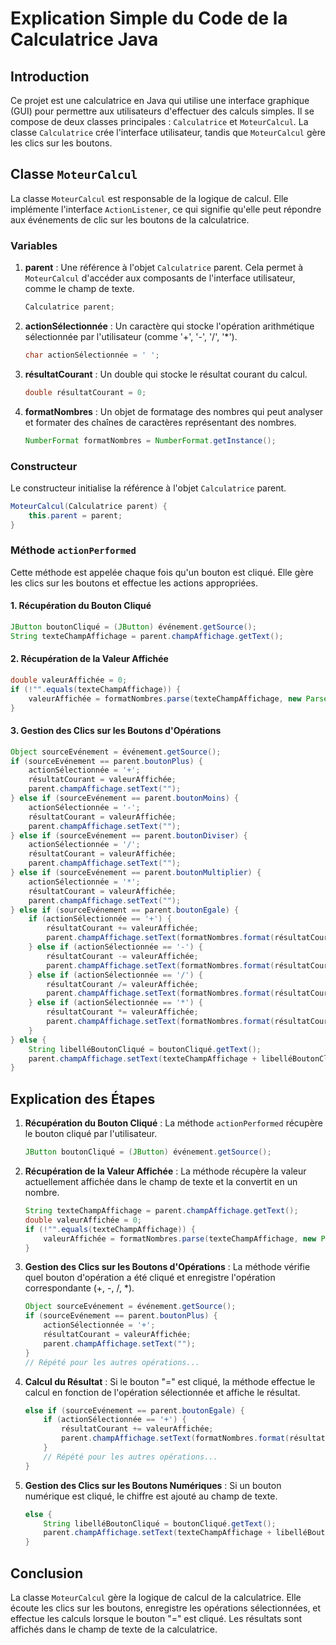 # Explication Simple du Code de la Calculatrice Java

## Introduction

Ce projet est une calculatrice en Java qui utilise une interface graphique (GUI) pour permettre aux utilisateurs d'effectuer des calculs simples. Il se compose de deux classes principales : `Calculatrice` et `MoteurCalcul`. La classe `Calculatrice` crée l'interface utilisateur, tandis que `MoteurCalcul` gère les clics sur les boutons.

## Classe `MoteurCalcul`

La classe `MoteurCalcul` est responsable de la logique de calcul. Elle implémente l'interface `ActionListener`, ce qui signifie qu'elle peut répondre aux événements de clic sur les boutons de la calculatrice.

### Variables

1. **parent** : Une référence à l'objet `Calculatrice` parent. Cela permet à `MoteurCalcul` d'accéder aux composants de l'interface utilisateur, comme le champ de texte.
    ```java
    Calculatrice parent;
    ```

2. **actionSélectionnée** : Un caractère qui stocke l'opération arithmétique sélectionnée par l'utilisateur (comme '+', '-', '/', '*').
    ```java
    char actionSélectionnée = ' ';
    ```

3. **résultatCourant** : Un double qui stocke le résultat courant du calcul.
    ```java
    double résultatCourant = 0;
    ```

4. **formatNombres** : Un objet de formatage des nombres qui peut analyser et formater des chaînes de caractères représentant des nombres.
    ```java
    NumberFormat formatNombres = NumberFormat.getInstance();
    ```

### Constructeur

Le constructeur initialise la référence à l'objet `Calculatrice` parent.
```java
MoteurCalcul(Calculatrice parent) {
    this.parent = parent;
}
```

### Méthode `actionPerformed`

Cette méthode est appelée chaque fois qu'un bouton est cliqué. Elle gère les clics sur les boutons et effectue les actions appropriées.

#### 1. Récupération du Bouton Cliqué

```java
JButton boutonCliqué = (JButton) événement.getSource();
String texteChampAffichage = parent.champAffichage.getText();
```

#### 2. Récupération de la Valeur Affichée

```java
double valeurAffichée = 0;
if (!"".equals(texteChampAffichage)) {
    valeurAffichée = formatNombres.parse(texteChampAffichage, new ParsePosition(0)).doubleValue();
}
```

#### 3. Gestion des Clics sur les Boutons d'Opérations

```java
Object sourceEvénement = événement.getSource();
if (sourceEvénement == parent.boutonPlus) {
    actionSélectionnée = '+';
    résultatCourant = valeurAffichée;
    parent.champAffichage.setText("");
} else if (sourceEvénement == parent.boutonMoins) {
    actionSélectionnée = '-';
    résultatCourant = valeurAffichée;
    parent.champAffichage.setText("");
} else if (sourceEvénement == parent.boutonDiviser) {
    actionSélectionnée = '/';
    résultatCourant = valeurAffichée;
    parent.champAffichage.setText("");
} else if (sourceEvénement == parent.boutonMultiplier) {
    actionSélectionnée = '*';
    résultatCourant = valeurAffichée;
    parent.champAffichage.setText("");
} else if (sourceEvénement == parent.boutonEgale) {
    if (actionSélectionnée == '+') {
        résultatCourant += valeurAffichée;
        parent.champAffichage.setText(formatNombres.format(résultatCourant));
    } else if (actionSélectionnée == '-') {
        résultatCourant -= valeurAffichée;
        parent.champAffichage.setText(formatNombres.format(résultatCourant));
    } else if (actionSélectionnée == '/') {
        résultatCourant /= valeurAffichée;
        parent.champAffichage.setText(formatNombres.format(résultatCourant));
    } else if (actionSélectionnée == '*') {
        résultatCourant *= valeurAffichée;
        parent.champAffichage.setText(formatNombres.format(résultatCourant));
    }
} else {
    String libelléBoutonCliqué = boutonCliqué.getText();
    parent.champAffichage.setText(texteChampAffichage + libelléBoutonCliqué);
}
```

## Explication des Étapes

1. **Récupération du Bouton Cliqué** : La méthode `actionPerformed` récupère le bouton cliqué par l'utilisateur.
    ```java
    JButton boutonCliqué = (JButton) événement.getSource();
    ```

2. **Récupération de la Valeur Affichée** : La méthode récupère la valeur actuellement affichée dans le champ de texte et la convertit en un nombre.
    ```java
    String texteChampAffichage = parent.champAffichage.getText();
    double valeurAffichée = 0;
    if (!"".equals(texteChampAffichage)) {
        valeurAffichée = formatNombres.parse(texteChampAffichage, new ParsePosition(0)).doubleValue();
    }
    ```

3. **Gestion des Clics sur les Boutons d'Opérations** : La méthode vérifie quel bouton d'opération a été cliqué et enregistre l'opération correspondante (+, -, /, *).
    ```java
    Object sourceEvénement = événement.getSource();
    if (sourceEvénement == parent.boutonPlus) {
        actionSélectionnée = '+';
        résultatCourant = valeurAffichée;
        parent.champAffichage.setText("");
    }
    // Répété pour les autres opérations...
    ```

4. **Calcul du Résultat** : Si le bouton "=" est cliqué, la méthode effectue le calcul en fonction de l'opération sélectionnée et affiche le résultat.
    ```java
    else if (sourceEvénement == parent.boutonEgale) {
        if (actionSélectionnée == '+') {
            résultatCourant += valeurAffichée;
            parent.champAffichage.setText(formatNombres.format(résultatCourant));
        }
        // Répété pour les autres opérations...
    }
    ```

5. **Gestion des Clics sur les Boutons Numériques** : Si un bouton numérique est cliqué, le chiffre est ajouté au champ de texte.
    ```java
    else {
        String libelléBoutonCliqué = boutonCliqué.getText();
        parent.champAffichage.setText(texteChampAffichage + libelléBoutonCliqué);
    }
    ```

## Conclusion

La classe `MoteurCalcul` gère la logique de calcul de la calculatrice. Elle écoute les clics sur les boutons, enregistre les opérations sélectionnées, et effectue les calculs lorsque le bouton "=" est cliqué. Les résultats sont affichés dans le champ de texte de la calculatrice.
